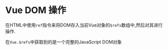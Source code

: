 # Vue DOM 操作

在HTML中使用`ref`指令来将DOM存入当前Vue对象的`$refs`数组中,然后对其进行操作.

在`Vue.$refs`中获取到的是一个完整的JavaScript DOM对象
